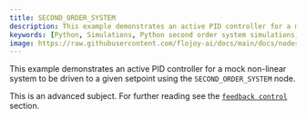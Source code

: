 ```yaml
---
title: SECOND_ORDER_SYSTEM
description: This example demonstrates an active PID controller for a mock non-linear system to be driven to a given setpoint using the SECOND_ORDER_SYSTEM node, which has a second order exponential function. This node is designed to be used in a Python loop. The data is appended as the loop progresses and written to memory.
keywords: [Python, Simulations, Python second order system simulations, Exponential function, Second-order system analysis, Flojoy generator nodes, Python simulation tools, System simulation examples, Dynamic system design, Python simulation documentation, Second-order system modeling, Dynamic system analysis in Python]
image: https://raw.githubusercontent.com/flojoy-ai/docs/main/docs/nodes/GENERATORS/SIMULATIONS/SECOND_ORDER_SYSTEM/examples/EX1/output.jpeg
---
```


This example demonstrates an active PID controller for a mock non-linear system to be driven to a given setpoint using the `SECOND_ORDER_SYSTEM` node.

This is an advanced subject. For further reading see the [`feedback control`](/docs/feedback-control/active-feedback.md) section.
